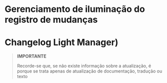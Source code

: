 # Gerenciamento de iluminação do registro de mudanças

# Changelog Light Manager)

>**IMPORTANTE**
>
>Recorde-se que, se não existe informação sobre a atualização, é porque se trata apenas de atualização de documentação, tradução ou texto

